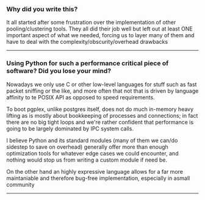 ### Why did you write this?

It all started after some frustration over the implementation of other pooling/clustering tools. They all did their job well but left out at least ONE important aspect of what we needed, forcing us to layer many of them and have to deal with the complexity/obscurity/overhead drawbacks


---

### Using Python for such a performance critical piece of software? Did you lose your mind?

Nowadays we only use C or other low-level languages for stuff such as fast packet sniffing or the like, and more often that not that is driven by language affinity to te POSIX API as opposed to speed requirements.

To boot pgplex, unlike postgres itself, does not do much in-memory heavy lifting as is mostly about bookkeeping of processes and connections; in fact there are no big tight loops and we're rather confident that performance is going to be largely dominated by IPC system calls.

I believe Python and its standard modules (many of them we can/do sidestep to save on overhead) generally offer more than enough optimization tools for whatever edge cases we could encounter, and nothing would stop us from writing a custom module if need be.

On the other hand an highly expressive language allows for a far more maintaniable and therefore bug-free implementation, especially in asmall community


---
